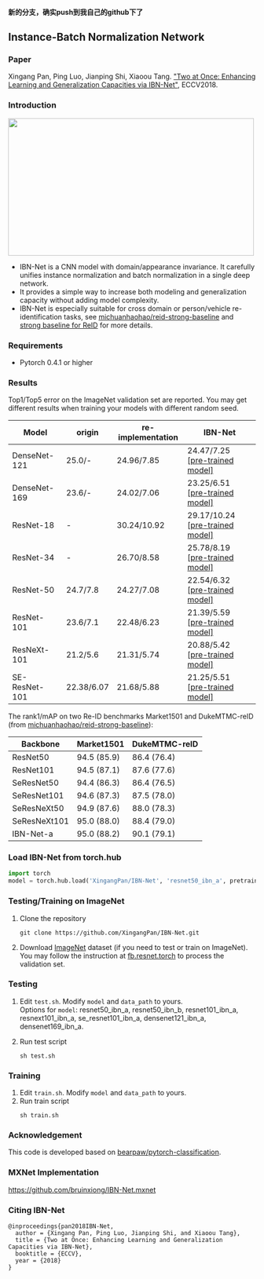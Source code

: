 #### 新的分支，确实push到我自己的github下了
## Instance-Batch Normalization Network

### Paper

Xingang Pan, Ping Luo, Jianping Shi, Xiaoou Tang. ["Two at Once: Enhancing Learning and Generalization Capacities via IBN-Net"](https://arxiv.org/abs/1807.09441), ECCV2018.  

### Introduction
<img align="middle" width="500" height="280" src="./utils/IBNNet.png">   

- IBN-Net is a CNN model with domain/appearance invariance. It carefully unifies instance normalization and batch normalization in a single deep network.  
- It provides a simple way to increase both modeling and generalization capacity without adding model complexity.  
- IBN-Net is especially suitable for cross domain or person/vehicle re-identification tasks, see [michuanhaohao/reid-strong-baseline](https://github.com/michuanhaohao/reid-strong-baseline) and [strong baseline for ReID](https://arxiv.org/pdf/1906.08332.pdf) for more details.

### Requirements
- Pytorch 0.4.1 or higher

### Results

Top1/Top5 error on the ImageNet validation set are reported. You may get different results when training your models with different random seed.

| Model                     | origin         |  re-implementation      | IBN-Net     |
| -------------------       | ------------------ | ------------------ | ------------------ |
| DenseNet-121          | 25.0/-             | 24.96/7.85       | 24.47/7.25 [[pre-trained model]](https://github.com/XingangPan/IBN-Net/releases/download/v1.0/densenet121_ibn_a-e4af5cc1.pth)    |
| DenseNet-169          | 23.6/-              | 24.02/7.06      | 23.25/6.51 [[pre-trained model]](https://github.com/XingangPan/IBN-Net/releases/download/v1.0/densenet169_ibn_a-9f32c161.pth)    |
| ResNet-18                | -          | 30.24/10.92     | 29.17/10.24  [[pre-trained model]](https://github.com/XingangPan/IBN-Net/releases/download/v1.0/resnet18_ibn_a-2f571257.pth)   |
| ResNet-34                | -          | 26.70/8.58       | 25.78/8.19  [[pre-trained model]](https://github.com/XingangPan/IBN-Net/releases/download/v1.0/resnet34_ibn_a-94bc1577.pth)   |
| ResNet-50                | 24.7/7.8          | 24.27/7.08       | 22.54/6.32  [[pre-trained model]](https://github.com/XingangPan/IBN-Net/releases/download/v1.0/resnet50_ibn_a-d9d0bb7b.pth)   |
| ResNet-101             | 23.6/7.1           | 22.48/6.23       | 21.39/5.59  [[pre-trained model]](https://github.com/XingangPan/IBN-Net/releases/download/v1.0/resnet101_ibn_a-59ea0ac6.pth)  |
| ResNeXt-101          | 21.2/5.6            | 21.31/5.74       | 20.88/5.42  [[pre-trained model]](https://github.com/XingangPan/IBN-Net/releases/download/v1.0/resnext101_ibn_a-6ace051d.pth)  |
| SE-ResNet-101       | 22.38/6.07        | 21.68/5.88       | 21.25/5.51   [[pre-trained model]](https://github.com/XingangPan/IBN-Net/releases/download/v1.0/se_resnet101_ibn_a-fabed4e2.pth)  |

The rank1/mAP on two Re-ID benchmarks Market1501 and DukeMTMC-reID (from [michuanhaohao/reid-strong-baseline](https://github.com/michuanhaohao/reid-strong-baseline)):

| Backbone | Market1501 | DukeMTMC-reID |
| --- | -- | -- |
| ResNet50 | 94.5 (85.9) | 86.4 (76.4) |
| ResNet101 | 94.5 (87.1) |  87.6 (77.6) |
| SeResNet50 | 94.4 (86.3) | 86.4 (76.5) |
| SeResNet101 | 94.6 (87.3) | 87.5 (78.0) |
| SeResNeXt50 | 94.9 (87.6) | 88.0 (78.3) |
| SeResNeXt101 | 95.0 (88.0) | 88.4 (79.0) |
| IBN-Net-a | 95.0 (88.2) | 90.1 (79.1) |

### Load IBN-Net from torch.hub
```python
import torch
model = torch.hub.load('XingangPan/IBN-Net', 'resnet50_ibn_a', pretrained=True)
```

### Testing/Training on ImageNet
1. Clone the repository  
    ```Shell
    git clone https://github.com/XingangPan/IBN-Net.git
    ```

2. Download [ImageNet](http://image-net.org/download-images) dataset (if you need to test or train on ImageNet). You may follow the instruction at [fb.resnet.torch](https://github.com/facebook/fb.resnet.torch) to process the validation set.

### Testing
1. Edit `test.sh`. Modify `model` and `data_path` to yours.  
    Options for `model`: resnet50_ibn_a, resnet50_ibn_b, resnet101_ibn_a, resnext101_ibn_a, se_resnet101_ibn_a, densenet121_ibn_a, densenet169_ibn_a.  
    
2. Run test script
    ```Shell
    sh test.sh
    ```
 
### Training
1. Edit `train.sh`. Modify `model` and `data_path` to yours.  
2. Run train script
    ```Shell
    sh train.sh
    ```

### Acknowledgement
This code is developed based on [bearpaw/pytorch-classification](https://github.com/bearpaw/pytorch-classification).

### MXNet Implementation
https://github.com/bruinxiong/IBN-Net.mxnet

### Citing IBN-Net
```  
@inproceedings{pan2018IBN-Net,  
  author = {Xingang Pan, Ping Luo, Jianping Shi, and Xiaoou Tang},  
  title = {Two at Once: Enhancing Learning and Generalization Capacities via IBN-Net},  
  booktitle = {ECCV},  
  year = {2018}  
}
```  
